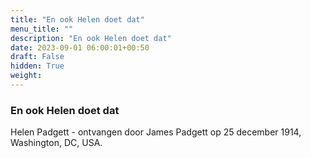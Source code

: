 ```yaml
---
title: "En ook Helen doet dat"
menu_title: ""
description: "En ook Helen doet dat"
date: 2023-09-01 06:00:01+00:50
draft: False
hidden: True
weight:
---
```

### En ook Helen doet dat

Helen Padgett - ontvangen door James Padgett op 25 december 1914, Washington, DC, USA.

